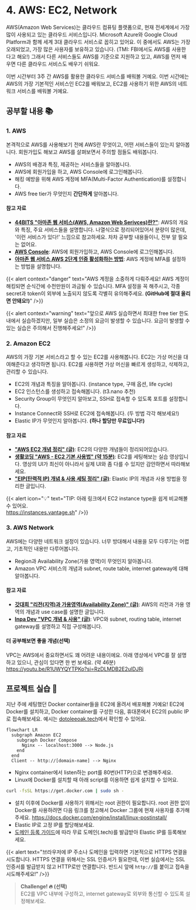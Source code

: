 # 4. AWS: EC2, Network
<!-- TODO: update `date` and `lastmod` -->

AWS(Amazon Web Services)는 클라우드 컴퓨팅 플랫폼으로, 현재 전세계에서 가장 많이 사용되고 있는 클라우드 서비스입니다. Microsoft Azure와 Google Cloud Platform과 함께 세계 3대 클라우드 서비스로 꼽히고 있어요. 이 중에서도 AWS는 가장 오래되었고, 가장 많은 사용자를 보유하고 있습니다. (TMI: FBI에서도 AWS를 사용한다고 해요!) 그래서 다른 서비스들도 AWS를 기준으로 지원하고 있고, AWS를 먼저 배우면 다른 클라우드 서비스도 배우기 쉬워요.

이번 시간부터 3주 간 AWS를 활용한 클라우드 서비스를 배워볼 거예요. 이번 시간에는 AWS의 가장 기본적인 서비스인 EC2를 배워보고, EC2를 사용하기 위한 AWS의 네트워크 서비스를 배워볼 거예요.

## 공부할 내용 📚

### 1. AWS

본격적으로 AWS를 사용해보기 전에 AWS란 무엇이고, 어떤 서비스들이 있는지 알아봅니다. 회원가입도 해보고 AWS를 살펴보면서 주의할 점들도 배워봅니다.

- AWS의 배경과 특징, 제공하는 서비스들을 알아봅니다.
- AWS에 회원가입을 하고, AWS Console에 로그인해봅니다.
- 해킹 예방을 위해 AWS 계정에 MFA(Multi-Factor Authentication)를 설정합니다.
- AWS free tier가 무엇인지 **간단하게** 알아봅니다.

#### 참고 자료

- **[44BITS "아마존 웹 서비스(AWS, Amazon Web Serivces)란?"](https://www.44bits.io/ko/keyword/amazon-web-service)**: AWS의 개요와 특징, 주요 서비스들을 설명합니다. 나열식으로 정리되어있어서 분량이 많은데, '이런 서비스가 있다!' 느낌으로 참고하세요. 차차 공부할 내용들이니, 전부 알 필요는 없어요.
- **[AWS Console](https://console.aws.amazon.com/console/home)**: AWS에 회원가입하고, AWS Console에 로그인해봅니다.
- **[아마존 웹 서비스 AWS 2단계 인증 활성화하는 방법](https://www.lainyzine.com/ko/article/how-to-enable-multi-factor-authentication-on-amazon-web-service/)**: AWS 계정에 MFA를 설정하는 방법을 설명합니다.

{{< alert context="danger" text="AWS 계정을 소중하게 다뤄주세요! AWS 계정이 해킹되면 순식간에 수천만원이 과금될 수 있습니다. MFA 설정을 꼭 해주시고, 각종 secret과 token이 외부에 노출되지 않도록 각별히 유의해주세요. **(GitHub에 절대 올리면 안돼요!)**" />}}

{{< alert context="warning" text="앞으로 AWS 실습하면서 최대한 free tier 한도 내에서 실습하겠지만, 일부 실습은 소정의 요금이 발생할 수 있습니다. 요금이 발생할 수 있는 실습은 주의해서 진행해주세요!" />}}

### 2. Amazon EC2

AWS의 가장 기본 서비스라고 할 수 있는 EC2를 사용해봅니다. EC2는 가상 머신을 대여해준다고 생각하면 됩니다. EC2를 사용하면 가상 머신을 빠르게 생성하고, 삭제하고, 관리할 수 있습니다.

- EC2의 개념과 특징을 알아봅니다. (instance type, 구매 옵션, life cycle)
- EC2 인스턴스를 생성하고 접속해봅니다. (t3.nano 추천)
- Security Group이 무엇인지 알아보고, SSH로 접속할 수 있도록 포트를 설정합니다.
- Instance Connect와 SSH로 EC2에 접속해봅니다. (두 방법 각각 해보세요!)
- Elastic IP가 무엇인지 알아봅니다. **(하나 할당만 무료입니다!)**

#### 참고 자료

- **["AWS EC2 개념 정리" (글)](https://velog.io/@server30sopt/AWS-EC2-%EA%B0%9C%EB%85%90-%EC%A0%95%EB%A6%AC)**: EC2의 다양한 개념들이 정리되어있습니다.
- **[생활코딩 "AWS - EC2 기본 사용법" (약 15분)](https://youtu.be/Pv2yDJ2NKQA?si=QaQlK6SNN_hZ03Cx)**: EC2를 세팅해보는 실습 영상입니다. 영상의 UI가 최신이 아니라서 실제 UI와 좀 다를 수 있지만 감안하면서 따라해보세요.
- **["EIP(탄력적 IP) 개념 & 사용 세팅 정리" (글)](https://inpa.tistory.com/entry/AWS-%F0%9F%93%9A-%ED%83%84%EB%A0%A5%EC%A0%81-IP-Elastic-IP-EIP-%EB%9E%80-%EB%AC%B4%EC%97%87%EC%9D%B8%EA%B0%80)**: Elastic IP의 개념과 사용 방법을 정리한 글입니다.

{{< alert icon="💡" text="TIP: 아래 링크에서 EC2 instance type을 쉽게 비교해볼 수 있어요.<br>https://instances.vantage.sh" />}}

### 3. AWS Network

AWS에는 다양한 네트워크 설정이 있습니다. 너무 방대해서 내용을 모두 다루기는 어렵고, 기초적인 내용만 다루어봅니다.

- Region과 Availability Zone(가용 영역)이 무엇인지 알아봅니다.
- Amazon VPC 서비스의 개념과 subnet, route table, internet gateway에 대해 알아봅니다.

#### 참고 자료

- **[갓대희 "리전(지역)과 가용영역(Availability Zone)" (글)](https://goddaehee.tistory.com/178)**: AWS의 리전과 가용 영역의 개념과 use case를 설명한 글입니다.
- **[Inpa Dev "VPC 개념 & 사용" (글)](https://inpa.tistory.com/entry/AWS-%F0%9F%93%9A-VPC-%EC%82%AC%EC%9A%A9-%EC%84%9C%EB%B8%8C%EB%84%B7-%EC%9D%B8%ED%84%B0%EB%84%B7-%EA%B2%8C%EC%9D%B4%ED%8A%B8%EC%9B%A8%EC%9D%B4-NAT-%EB%B3%B4%EC%95%88%EA%B7%B8%EB%A3%B9-NACL-Bastion-Host)**: VPC와 subnet, routing table, internet gateway를 설명하고 직접 구성해봅니다.

#### 더 공부해보면 좋을 개념(선택)
VPC는 AWS에서 중요하면서도 꽤 어려운 내용이에요. 아래 영상에서 VPC를 잘 설명하고 있으니, 관심이 있다면 한 번 보세요. (약 46분)  
https://youtu.be/R1UWYQYTPKo?si=RzDLMDB2E2ulDJRi

## 프로젝트 실습 🎈

지난 주에 세팅했던 Docker container들을 EC2에 올려서 배포해볼 거예요! EC2에 Docker를 설치하고, Docker container를 구성한 다음, 휴대폰에서 EC2의 public IP로 접속해보세요. 예시는 [dotoleeoak.tech](http://dotoleeoak.tech)에서 확인할 수 있어요.

```mermaid
flowchart LR
  subgraph Amazon EC2
    subgraph Docker Compose
      Nginx -- localhost:3000 --> Node.js
    end
  end
  Client -- http://[domain-name] --> Nginx
```

- Nginx container에서 listen하는 port를 80번(HTTP)으로 변경해주세요.
- Linux에 Docker를 설치할 때 아래 script를 이용하면 쉽게 설치할 수 있어요.

```sh
curl -fsSL https://get.docker.com | sudo sh -
```

- 설치 이후에 Docker를 사용하기 위해서는 root 권한이 필요합니다. root 권한 없이 Docker를 사용하려면 다음 링크를 참고해서 Docker 그룹에 현재 사용자를 추가해주세요. https://docs.docker.com/engine/install/linux-postinstall/
- Elastic IP로 고정 IP를 할당해보세요.
- [도메인 등록 가이드](../reference/Free%20Domain.md)에 따라 무료 도메인(.tech)를 발급받아 Elastic IP를 등록해보세요.

{{< alert text="브라우저에 IP 주소나 도메인을 입력하면 기본적으로 HTTPS 연결을 시도합니다. HTTPS 연결을 위해서는 SSL 인증서가 필요한데, 이번 실습에서는 SSL 인증서를 발급받지 않고 HTTP로만 연결합니다. 반드시 앞에 `http://`를 붙이고 접속을 시도해주세요!" />}}

> **Challenge! 🔥 (선택)**  
> EC2를 VPC 내부에 구성하고, internet gateway로 외부와 통신할 수 있도록 설정해보세요.
